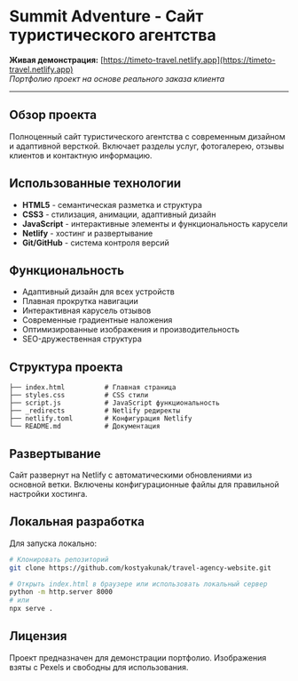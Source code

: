 # Summit Adventure - Сайт туристического агентства

**Живая демонстрация:** [https://timeto-travel.netlify.app](https://timeto-travel.netlify.app)  
*Портфолио проект на основе реального заказа клиента*

---

## Обзор проекта

Полноценный сайт туристического агентства с современным дизайном и адаптивной версткой. Включает разделы услуг, фотогалерею, отзывы клиентов и контактную информацию.

## Использованные технологии

- **HTML5** - семантическая разметка и структура
- **CSS3** - стилизация, анимации, адаптивный дизайн
- **JavaScript** - интерактивные элементы и функциональность карусели
- **Netlify** - хостинг и развертывание
- **Git/GitHub** - система контроля версий

## Функциональность

- Адаптивный дизайн для всех устройств
- Плавная прокрутка навигации
- Интерактивная карусель отзывов
- Современные градиентные наложения
- Оптимизированные изображения и производительность
- SEO-дружественная структура

## Структура проекта

```
├── index.html          # Главная страница
├── styles.css          # CSS стили
├── script.js           # JavaScript функциональность
├── _redirects          # Netlify редиректы
├── netlify.toml        # Конфигурация Netlify
└── README.md           # Документация
```

## Развертывание

Сайт развернут на Netlify с автоматическими обновлениями из основной ветки. Включены конфигурационные файлы для правильной настройки хостинга.

## Локальная разработка

Для запуска локально:

```bash
# Клонировать репозиторий
git clone https://github.com/kostyakunak/travel-agency-website.git

# Открыть index.html в браузере или использовать локальный сервер
python -m http.server 8000
# или
npx serve .
```

## Лицензия

Проект предназначен для демонстрации портфолио. Изображения взяты с Pexels и свободны для использования.
